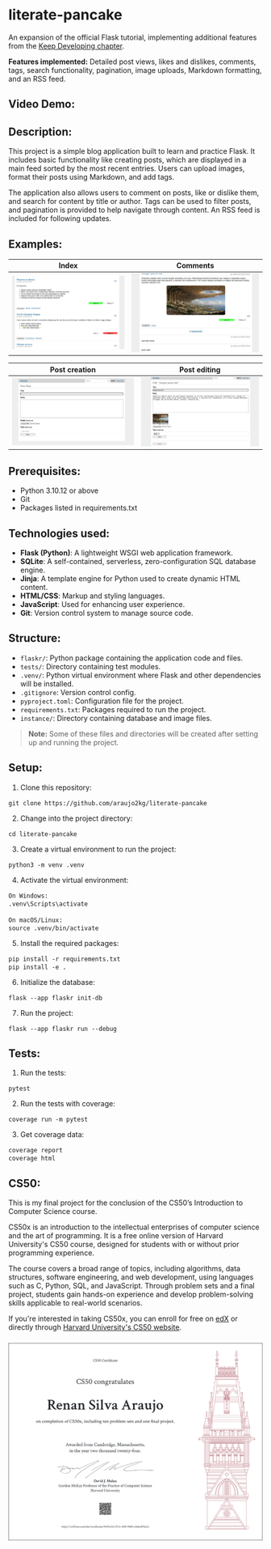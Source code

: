 # literate-pancake
An expansion of the official Flask tutorial, implementing additional features from the [Keep Developing chapter](https://flask.palletsprojects.com/en/3.0.x/tutorial/next/).

__Features implemented:__ Detailed post views, likes and dislikes, comments, tags, search functionality, pagination, image uploads, Markdown formatting, and an RSS feed. 

## Video Demo:

## Description:
This project is a simple blog application built to learn and practice Flask. It includes basic functionality like creating posts, which are displayed in a main feed sorted by the most recent entries. Users can upload images, format their posts using Markdown, and add tags.

The application also allows users to comment on posts, like or dislike them, and search for content by title or author. Tags can be used to filter posts, and pagination is provided to help navigate through content. An RSS feed is included for following updates.
## Examples:
| Index | Comments |
| :---: | :---: |
| <img src="examples/example4.png"> | <img src="examples/example1.png"> |

| Post creation | Post editing |
| :---: | :---: |
| <img src="examples/example2.png"> | <img src="examples/example3.png"> |

## Prerequisites:
- Python 3.10.12 or above
- Git
- Packages listed in requirements.txt

## Technologies used:
- **Flask (Python)**: A lightweight WSGI web application framework.
- **SQLite**: A self-contained, serverless, zero-configuration SQL database engine.
- **Jinja**: A template engine for Python used to create dynamic HTML content.
- **HTML/CSS**: Markup and styling languages.
- **JavaScript**: Used for enhancing user experience.
- **Git**: Version control system to manage source code.

## Structure:
- `flaskr/`: Python package containing the application code and files.
- `tests/`: Directory containing test modules.
- `.venv/`: Python virtual environment where Flask and other dependencies will be installed. 
- `.gitignore`: Version control config.
- `pyproject.toml`: Configuration file for the project.
- `requirements.txt`: Packages required to run the project.
- `instance/`: Directory containing database and image files. 

> __Note:__ Some of these files and directories will be created after setting up and running the project.

## Setup:
1. Clone this repository:
```
git clone https://github.com/araujo2kg/literate-pancake
```
2. Change into the project directory:
```
cd literate-pancake
```
3. Create a virtual environment to run the project:
```
python3 -m venv .venv
```
4. Activate the virtual environment:
```
On Windows:
.venv\Scripts\activate

On macOS/Linux:
source .venv/bin/activate
```
5. Install the required packages:
```
pip install -r requirements.txt
pip install -e .
```
6. Initialize the database:
```
flask --app flaskr init-db
```
7. Run the project:
```
flask --app flaskr run --debug
```

## Tests:
1. Run the tests:
```
pytest
```
2. Run the tests with coverage:
```
coverage run -m pytest
```
3. Get coverage data:
```
coverage report
coverage html
```

## CS50:
This is my final project for the conclusion of the CS50’s Introduction to Computer Science course.

CS50x is an introduction to the intellectual enterprises of computer science and the art of programming. It is a free online version of Harvard University's CS50 course, designed for students with or without prior programming experience. 

The course covers a broad range of topics, including algorithms, data structures, software engineering, and web development, using languages such as C, Python, SQL, and JavaScript. Through problem sets and a final project, students gain hands-on experience and develop problem-solving skills applicable to real-world scenarios.

If you're interested in taking CS50x, you can enroll for free on [edX](https://www.edx.org/learn/computer-science/harvard-university-cs50-s-introduction-to-computer-science) or directly through [Harvard University's CS50 website](https://cs50.harvard.edu/x/).

### ![certificate](examples/CS50x.png)